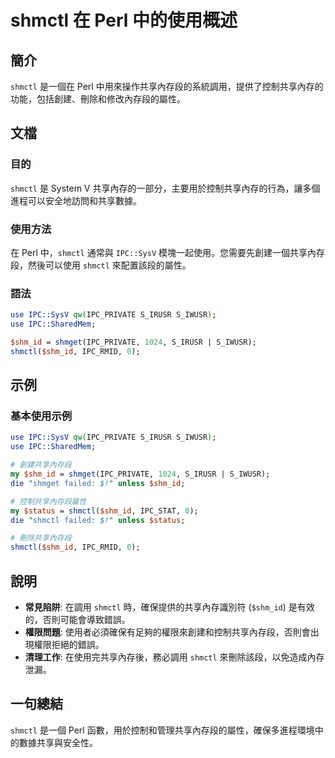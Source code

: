 <!--
Meta Description: # shmctl 在 Perl 中的使用概述 ## 簡介 `shmctl` 是一個在 Perl 中用來操作共享內存段的系統調用，提供了控制共享內存的功能，包括創建、刪除和修改內存段的屬性。 ## 文檔 ### 目的 `shmctl` 是 System V 共享內存的一部分，主要用於控制共享內存的行為...
Meta Keywords: shmctl, shm_id, perl, ipc, use
-->

# shmctl 在 Perl 中的使用概述

## 簡介
`shmctl` 是一個在 Perl 中用來操作共享內存段的系統調用，提供了控制共享內存的功能，包括創建、刪除和修改內存段的屬性。

## 文檔
### 目的
`shmctl` 是 System V 共享內存的一部分，主要用於控制共享內存的行為，讓多個進程可以安全地訪問和共享數據。

### 使用方法
在 Perl 中，`shmctl` 通常與 `IPC::SysV` 模塊一起使用。您需要先創建一個共享內存段，然後可以使用 `shmctl` 來配置該段的屬性。

### 語法
```perl
use IPC::SysV qw(IPC_PRIVATE S_IRUSR S_IWUSR);
use IPC::SharedMem;

$shm_id = shmget(IPC_PRIVATE, 1024, S_IRUSR | S_IWUSR);
shmctl($shm_id, IPC_RMID, 0);
```

## 示例
### 基本使用示例
```perl
use IPC::SysV qw(IPC_PRIVATE S_IRUSR S_IWUSR);
use IPC::SharedMem;

# 創建共享內存段
my $shm_id = shmget(IPC_PRIVATE, 1024, S_IRUSR | S_IWUSR);
die "shmget failed: $!" unless $shm_id;

# 控制共享內存段屬性
my $status = shmctl($shm_id, IPC_STAT, 0);
die "shmctl failed: $!" unless $status;

# 刪除共享內存段
shmctl($shm_id, IPC_RMID, 0);
```

## 說明
- **常見陷阱**: 在調用 `shmctl` 時，確保提供的共享內存識別符 (`$shm_id`) 是有效的，否則可能會導致錯誤。 
- **權限問題**: 使用者必須確保有足夠的權限來創建和控制共享內存段，否則會出現權限拒絕的錯誤。
- **清理工作**: 在使用完共享內存後，務必調用 `shmctl` 來刪除該段，以免造成內存泄漏。

## 一句總結
`shmctl` 是一個 Perl 函數，用於控制和管理共享內存段的屬性，確保多進程環境中的數據共享與安全性。